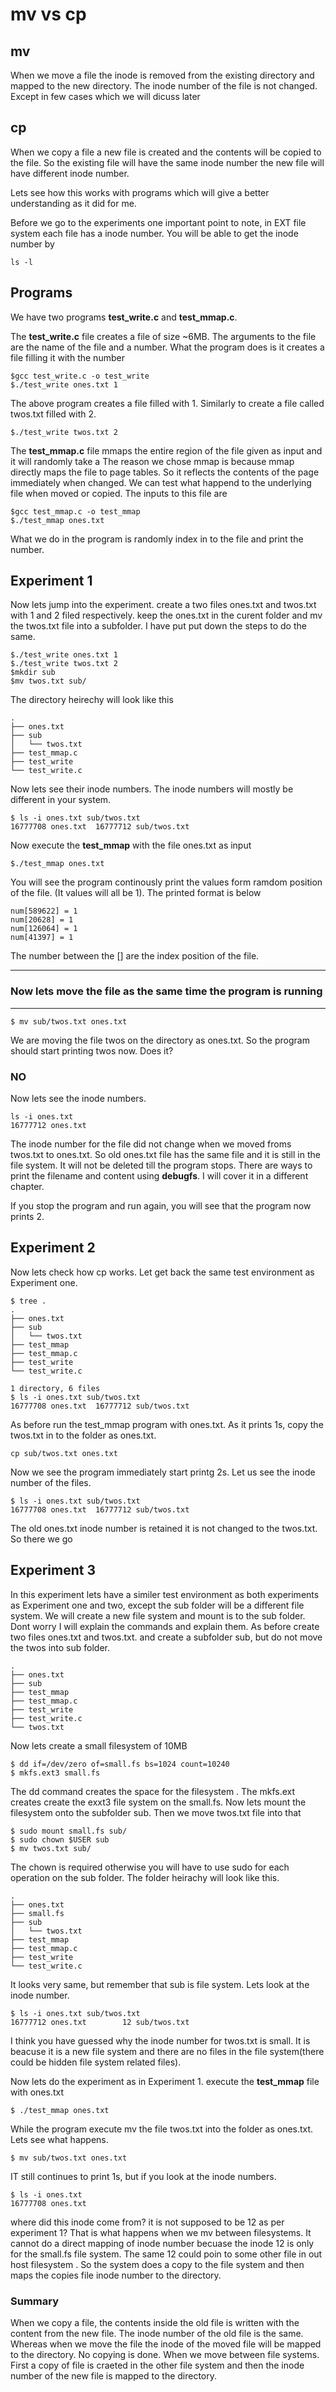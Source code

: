 # mv vs cp

## mv
When we move a file the inode is removed from the existing directory and mapped to the new directory. The inode number of the file is not changed. Except in few cases which we will dicuss later

## cp 
When we copy a file a new file is created and the contents will be copied to the file. So the existing file will have the same inode number the new file will have different inode number.

Lets see how this works with programs which will give a better understanding as it did for me.

Before we go to the experiments one important point to note, in EXT file system each file has a inode number. You will be able to get the inode number by 

```
ls -l
```


## Programs
We have two programs **test_write.c** and **test_mmap.c**. 

The **test_write.c** file creates a file of size ~6MB. The arguments to the file are the name of the file and a number. What the program does is it creates a file filling it with the number

```
$gcc test_write.c -o test_write
$./test_write ones.txt 1
```
The above program creates a file filled with 1. Similarly to create a file called twos.txt filled with 2.
```
$./test_write twos.txt 2
```

The **test_mmap.c** file mmaps the entire region of the file given as input and it will randomly take a   The reason we chose mmap is because mmap directly maps the file to page tables. So it reflects the contents of the page immediately when changed. We can test what happend to the underlying file when moved or copied. The inputs to this file are

```
$gcc test_mmap.c -o test_mmap
$./test_mmap ones.txt
```

What we do in the program is randomly index in to the file and print the number.

## Experiment 1
Now lets jump into the experiment. create a two files ones.txt and twos.txt with 1 and 2 filed respectively. keep the ones.txt in the curent folder and mv the twos.txt file into a subfolder. I have put put down the steps to do the same. 

```
$./test_write ones.txt 1
$./test_write twos.txt 2
$mkdir sub
$mv twos.txt sub/
```

The directory heirechy will look like this 
```
.
├── ones.txt
├── sub
│   └── twos.txt
├── test_mmap.c
├── test_write
└── test_write.c
```

Now lets see their inode numbers. The inode numbers will mostly be different in your system.
```
$ ls -i ones.txt sub/twos.txt 
16777708 ones.txt  16777712 sub/twos.txt
```

Now execute the **test_mmap** with the file ones.txt as input
```
$./test_mmap ones.txt 
```
You will see the program continously print the values form ramdom position of the file. (It values will all be 1). The printed format is below
```
num[589622] = 1
num[20628] = 1
num[126064] = 1
num[41397] = 1
```
The number between the [] are the index position of the file. 

***
### Now lets move the file as the same time the program is running
***
```
$ mv sub/twos.txt ones.txt
```
We are moving the file twos on the directory as ones.txt. So the program should start printing twos now. Does it?
### NO
Now lets see the inode numbers.  

```
ls -i ones.txt 
16777712 ones.txt
```

The inode number for the file did not change when we moved froms twos.txt to ones.txt. So old ones.txt file has the same file and it is still in the file system. It will not be deleted till the program stops. There are ways to print the filename and content using **debugfs**. I will cover it in a different chapter. 

If you stop the program and run again, you will see that the program now prints 2.

## Experiment 2
Now lets check how cp works. Let get back the same test environment as Experiment one. 
```
$ tree .
.
├── ones.txt
├── sub
│   └── twos.txt
├── test_mmap
├── test_mmap.c
├── test_write
└── test_write.c

1 directory, 6 files
$ ls -i ones.txt sub/twos.txt 
16777708 ones.txt  16777712 sub/twos.txt
```

As before run the test_mmap program with ones.txt. As it prints 1s, copy the twos.txt in to the folder as ones.txt.
```
cp sub/twos.txt ones.txt
```

Now we see the program immediately start printg 2s. Let us see the inode number of the files.
```
$ ls -i ones.txt sub/twos.txt 
16777708 ones.txt  16777712 sub/twos.txt
```
The old ones.txt inode number is retained it is not changed to the twos.txt. So there we go

## Experiment 3
In this experiment lets have a similer test environment as both experiments as Experiment one and two, except the sub folder will be a different file system. We will create a new file system and mount is to the sub folder. Dont worry I will explain the commands and explain them. As before create two files ones.txt and twos.txt. and create a subfolder sub, but do not move the twos into sub folder.

```
.
├── ones.txt
├── sub
├── test_mmap
├── test_mmap.c
├── test_write
├── test_write.c
└── twos.txt

```
Now lets create a small filesystem of 10MB
```
$ dd if=/dev/zero of=small.fs bs=1024 count=10240
$ mkfs.ext3 small.fs
```

The dd command creates the space for the filesystem . The mkfs.ext creates create the exxt3 file system on the small.fs.
Now lets mount the filesystem onto the subfolder sub. Then we move twos.txt file into that
```
$ sudo mount small.fs sub/
$ sudo chown $USER sub
$ mv twos.txt sub/
```
The chown is required otherwise you will have to use sudo for each operation on the sub folder. The folder heirachy will look like this. 

```
.
├── ones.txt
├── small.fs
├── sub
│   └── twos.txt
├── test_mmap
├── test_mmap.c
├── test_write
└── test_write.c
```

It looks very same, but remember that sub is file system. Lets look at the inode number.

```
$ ls -i ones.txt sub/twos.txt 
16777712 ones.txt        12 sub/twos.txt
```
I think you have guessed why the inode number for twos.txt is small. It is beacuse it is a new file system and there are no files in the file system(there could be hidden file system related files).

Now lets do the experiment as in Experiment 1. execute the **test_mmap** file with ones.txt

```
$ ./test_mmap ones.txt
```
While the program execute mv the file twos.txt into the folder as ones.txt. Lets see what happens.

```
$ mv sub/twos.txt ones.txt 
```
IT still continues to print 1s, but if you look at the inode numbers.

```
$ ls -i ones.txt 
16777708 ones.txt

```
where did this inode come from? it is not supposed to be 12 as per experiment 1? That is what happens when we mv between filesystems. It cannot do a direct mapping of inode number becuase the inode 12 is only for the small.fs file system. The same 12 could poin to some other file in out host filesystem . So the system does a copy to the file system and then maps the copies file inode number to the directory. 

### Summary
 When we copy a file, the contents inside the old file is written with the content from the new file. The inode number of the old file is the same. Whereas when we move the file the inode of the moved file will be mapped to the directory. No copying is done. When we move between file systems. First a copy of file is craeted in the other file system and then the inode number of the new file is mapped to the directory.

